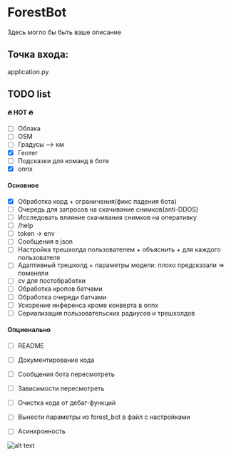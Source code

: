 # ForestBot

Здесь могло бы быть ваше описание

## Точка входа:
application.py


## TODO list

#### 🔥 HOT 🔥

- [ ] Облака
- [ ] OSM
- [ ] Градусы --> км
- [x] Геотег
- [ ] Подсказки для команд в боте
- [x] onnx

#### Основное

- [x] Обработка корд + ограничения(фикс падения бота)
- [ ] Очередь для запросов на скачивание снимков(anti-DDOS)
- [ ] Исследовать влияние скачивания снимков на оперативку
- [ ] /help
- [ ] token -> env
- [ ] Сообщения в json
- [ ] Настройка трешхолда пользователем + объяснить + для каждого пользователя
- [ ] Адаптивный трешхолд + параметры модели: плохо предсказали => поменяли
- [ ] cv для постобработки
- [ ] Обработка кропов батчами
- [ ] Обработка очереди батчами
- [ ] Ускорение инференса кроме конверта в onnx
- [ ] Сериализация пользовательских радиусов и трешхолдов

#### Опционально

- [ ] README
- [ ] Документирование кода
- [ ] Сообщения бота пересмотреть
- [ ] Зависимости пересмотреть
- [ ] Очистка кода от дебаг-функций
- [ ] Вынести параметры из forest_bot в файл с настройками
- [ ] Асинхронность


![alt text](https://static.doomworld.com/monthly_2022_10/wise.jpg.661c25519eb97d8d5f1c28413177a0c8.jpg)
